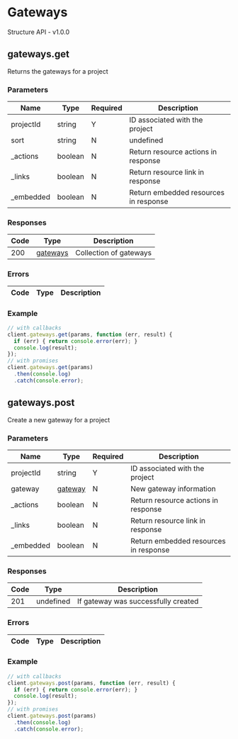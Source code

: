 # Gateways
Structure API - v1.0.0

## gateways.get
Returns the gateways for a project



### Parameters
| Name | Type | Required | Description |
| ---- | ---- | -------- | ----------- |
| projectId | string | Y | ID associated with the project |
| sort | string | N | undefined |
| _actions | boolean | N | Return resource actions in response |
| _links | boolean | N | Return resource link in response |
| _embedded | boolean | N | Return embedded resources in response |

### Responses
| Code | Type | Description |
| ---- | ---- | ----------- |
| 200 | [gateways](_schemas.md#gateways) | Collection of gateways |

### Errors
| Code | Type | Description |
| ---- | ---- | ----------- |

### Example
```javascript
// with callbacks
client.gateways.get(params, function (err, result) {
  if (err) { return console.error(err); }
  console.log(result);
});
// with promises
client.gateways.get(params)
  .then(console.log)
  .catch(console.error);
```
## gateways.post
Create a new gateway for a project



### Parameters
| Name | Type | Required | Description |
| ---- | ---- | -------- | ----------- |
| projectId | string | Y | ID associated with the project |
| gateway | [gateway](_schemas.md#gateway) | N | New gateway information |
| _actions | boolean | N | Return resource actions in response |
| _links | boolean | N | Return resource link in response |
| _embedded | boolean | N | Return embedded resources in response |

### Responses
| Code | Type | Description |
| ---- | ---- | ----------- |
| 201 | undefined | If gateway was successfully created |

### Errors
| Code | Type | Description |
| ---- | ---- | ----------- |

### Example
```javascript
// with callbacks
client.gateways.post(params, function (err, result) {
  if (err) { return console.error(err); }
  console.log(result);
});
// with promises
client.gateways.post(params)
  .then(console.log)
  .catch(console.error);
```
